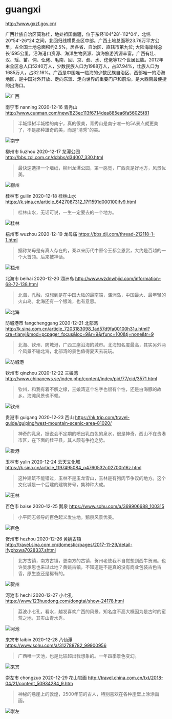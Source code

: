 # guangxi

http://www.gxzf.gov.cn/

广西壮族自治区简称桂，地处祖国南疆，位于东经104°28′-112°04′，北纬20°54′-26°24′之间，北回归线横贯全区中部。广西土地总面积23.76万平方公里，占全国土地总面积约2.5%，居各省、自治区、直辖市第九位; 大陆海岸线总长1595公里，沿海港口资源、海洋生物资源、滨海旅游资源丰富。广西有壮、汉、瑶、苗、侗、仫佬、毛南、回、京、彝、水、仡佬等12个世居民族。2012年末全区总人口5240万人，少数民族人口为1988万人，占37.94%，壮族人口为1685万人，占32.16%。广西是中国唯一临海的少数民族自治区、西部唯一的沿海地区，是中国对外开放、走向东盟、走向世界的重要门户和前沿，是大西南最便捷的出海口。

![广西](guangxi.jpg)

南宁市 nanning 2020-12-16 青秀山 http://www.cunman.com/new/823ec113f6714dea885ea6fa56025f81

> 半城绿树半城楼的南宁，真的很美，青秀山是南宁唯一的5A景点就更美了，不是那种雄奇的美，而是“清秀”的美。

![南宁](nanning.jpg)

柳州市 liuzhou 2020-12-17 龙潭公园 http://bbs.zol.com.cn/dcbbs/d34007_330.html

> 最快速选择一个墙纸，柳州龙潭公园，第一感觉，广西真是好地方，风景优美。

![柳州](liuzhou.jpg)

桂林市 guilin 2020-12-18 桂林山水 https://k.sina.cn/article_6427087312_17f1591d000100ifv9.html

> 桂林山水，无话可说，一生一定要去的一个地方。

![桂林](guilin.jpg)

梧州市 wuzhou 2020-12-19 龙母庙 https://bbs.dji.com/thread-212118-1-1.html

> 据称龙母是有真人存在的，秦以来历代中原帝王都会恩赏，大约是百越的一个大首领。后来被神话。

![梧州](wuzhou.jpg)

北海市 beihai 2020-12-20 涠洲岛 http://www.wzdnwhjjd.com/information-68-72-138.html

> 北海，孔融，没想到是在中国大陆的最南端，涠洲岛，中国最大、最年轻的火山岛。北海还有一个银滩，也有意思。

![北海](beihai.jpg)

防城港市 fangchenggang 2020-12-21 北部湾 http://k.sina.com.cn/article_7203183098_1ad57d9fa00100h31u.html?cre=tianyi&mod=pcpager_focus&loc=9&r=9&rfunc=100&tj=none&tr=9

> 北海、钦州、防城港，广西三座沿海的城市。北海知名度最高，其实另外两个风景不输北海，北部湾的景色值得夏天去玩玩。

![防城港](fangchenggang.jpg)

钦州市 qinzhou 2020-12-22 三娘湾 http://www.chinanews.se/index.php/content/index/pid/77/cid/3571.html

> 钦州，和我有着不解之缘，三娘湾这个名字也很有个性，还是白海豚的故乡。海滩风景也不赖。

![钦州](qinzhou.jpeg)

贵港市 guigang 2020-12-23 西山 https://hk.trip.com/travel-guide/guiping/west-mountain-scenic-area-81020/

> 神奇的乳泉，据说会不定期的喷出乳白色的泉水，很是神奇，西山不在贵港市区，在下面的桂平县，其人颇有争抢之势。

![贵港](guigang.jpg)

玉林市 yulin 2020-12-24 云天文化城 https://k.sina.cn/article_1197495084_p4760532c02700h16z.html

> 这种建筑不能错过，玉林不是玉龙雪山，玉林是有狗肉节争议的地方。这个文化城是一个后建的建筑符号，集种种大成。

![玉林](yulin.jpg)

百色市 baise 2020-12-25 鹅泉 https://www.sohu.com/a/369906688_100315

> 小平同志领导的百色起义发生地。鹅泉风景优美。

![百色](baise.jpeg)

贺州市 hezhou 2020-12-26 黄姚古镇 http://travel.sina.com.cn/domestic/pages/2017-11-29/detail-ifyphxwa7028337.shtml

> 北方古镇，南方古镇，更南方的古镇，贺州老使我不自觉想到西牛贺洲。也许吴承恩也来过此地？黄姚古镇，不知道是不是真的没有商业包装古色古香，原生态还是稀有的。

![贺州](hezhou.jpg)

河池市 hechi 2020-12-27 小七孔 https://www.123huodong.com/dongtai/show-24178.html

> 荔波小七孔，看水，越发喜欢广西的风景，知名度不高大概因为是古时的蛮荒之地，其实山青水秀。

![河池](hechi.jpg)

来宾市 laibin 2020-12-28 八仙潭 https://www.sohu.com/a/312788782_99900956

> 广西唯一天池，也是比较超出我想象的。一年四季景色变幻。

![来宾](laibin.jpeg)

崇左市 chongzuo 2020-12-29 花山岩画 http://travel.china.com.cn/txt/2018-04/21/content_50934284_9.htm

> 神秘的悬崖上的敦煌，2500年前的古人，特别喜欢在各种崖壁上涂涂画画。

![崇左](chongzuo.jpeg)
